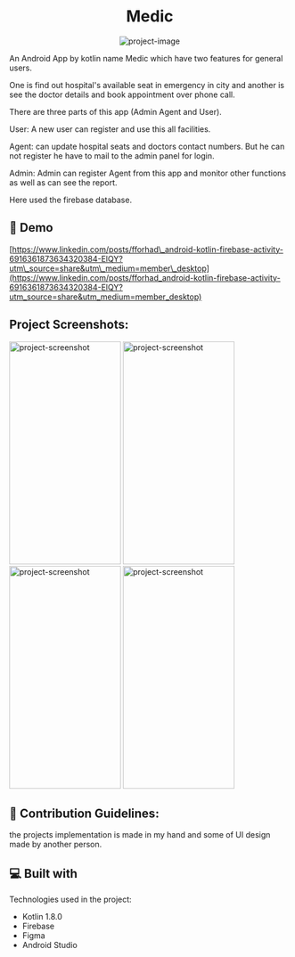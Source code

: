 <h1 align="center" id="title">Medic</h1>

<p align="center"><img src="https://socialify.git.ci/FForhad/Medic/image?font=Jost&amp;language=1&amp;name=1&amp;owner=1&amp;stargazers=1&amp;theme=Auto" alt="project-image"></p>

<p id="description">An Android App by kotlin name Medic which have two features for general users.</p>

<p>One is find out hospital's available seat in emergency in city and another is see the doctor details and book appointment over phone call.</p>

<p>There are three parts of this app (Admin Agent and User).</p>

<p>User: A new user can register and use this all facilities.</p>

<p>Agent: can update hospital seats and doctors contact numbers. But he can not register he have to mail to the admin panel for login.</p>

<p>Admin: Admin can register Agent from this app and monitor other functions as well as can see the report.</p>

Here used the firebase database.

<h2>🚀 Demo</h2>

[https://www.linkedin.com/posts/fforhad\_android-kotlin-firebase-activity-6916361873634320384-ElQY?utm\_source=share&utm\_medium=member\_desktop](https://www.linkedin.com/posts/fforhad_android-kotlin-firebase-activity-6916361873634320384-ElQY?utm_source=share&utm_medium=member_desktop)

<h2>Project Screenshots:</h2>

<img src="https://drive.google.com/file/d/16MYIo9REFR_KXVQbOUMQ6JiS9BUHrsMI/view?usp=sharing" alt="project-screenshot" width="200" height="400/">
<img src="" alt="project-screenshot" width="200" height="400/">
<img src="" alt="project-screenshot" width="200" height="400/">
<img src="" alt="project-screenshot" width="200" height="400/">

<h2>🍰 Contribution Guidelines:</h2>

the projects implementation is made in my hand and some of UI design made by another person.

  
  
<h2>💻 Built with</h2>

Technologies used in the project:

*   Kotlin 1.8.0
*   Firebase
*   Figma
*   Android Studio
